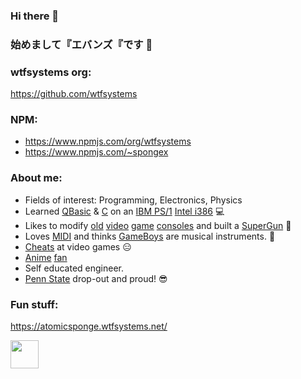 ### Hi there 👋
### 始めまして『エバンズ『です 👋

### wtfsystems org:
https://github.com/wtfsystems

### NPM:
- https://www.npmjs.com/org/wtfsystems
- https://www.npmjs.com/~spongex

### About me:
- Fields of interest:  Programming, Electronics, Physics
- Learned [QBasic](https://en.wikipedia.org/wiki/QBasic) & [C](https://en.wikipedia.org/wiki/The_C_Programming_Language) on an [IBM PS/1](https://en.wikipedia.org/wiki/IBM_PS/1) [Intel i386](https://en.wikipedia.org/wiki/I386) :computer:
- Likes to modify [old](https://en.wikipedia.org/wiki/TurboGrafx-16) [video](https://en.wikipedia.org/wiki/Super_Nintendo_Entertainment_System) [game](https://en.wikipedia.org/wiki/Sega_Saturn) [consoles](https://en.wikipedia.org/wiki/Nintendo_Entertainment_System) and built a [SuperGun](https://en.wikipedia.org/wiki/SuperGun) :space_invader:
- Loves [MIDI](https://en.wikipedia.org/wiki/MIDI) and thinks [GameBoys](https://en.wikipedia.org/wiki/Game_Boy) are musical instruments.  :musical_keyboard:
- [Cheats](https://github.com/EUA/wxHexEditor) at video games :expressionless:
- [A](https://en.wikipedia.org/wiki/Mobile_Suit_Gundam)[ni](https://en.wikipedia.org/wiki/Neon_Genesis_Evangelion)[me](https://typemoon.fandom.com/wiki/Fate_series) [fan](https://en.touhouwiki.net/wiki/Touhou_Wiki)
- Self educated engineer.
- [Penn State](https://en.wikipedia.org/wiki/Jerry_Sandusky) drop-out and proud! :sunglasses:

### Fun stuff:
https://atomicsponge.wtfsystems.net/

<a href="https://endsoftwarepatents.org/innovating-without-patents"><img style="height: 45px;" src="https://static.fsf.org/nosvn/esp/logos/patent-free.svg"></a>
